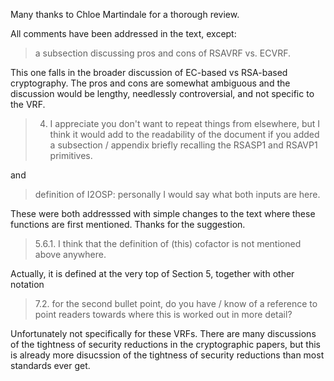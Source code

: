 Many thanks to Chloe Martindale for a thorough review.

All comments have been addressed in the text, except:

> a subsection discussing pros and cons of RSAVRF vs. ECVRF.

This one falls in the broader discussion of EC-based vs RSA-based cryptography. The pros and cons are somewhat ambiguous and the discussion would be lengthy, needlessly controversial, and not specific to the VRF.

> 4. I appreciate you don't want to repeat things from elsewhere, but I think it would add to the readability of the document if you added a subsection / appendix briefly recalling the RSASP1 and RSAVP1 primitives. 

and 

> definition of I2OSP: personally I would say what both inputs are here.

These were both addresssed with simple changes to the text where these functions are first mentioned. Thanks for the suggestion.

> 5.6.1. I think that the definition of (this) cofactor is not mentioned above anywhere.

Actually, it is defined at the very top of Section 5, together with other notation

> 7.2.  for the second bullet point, do you have / know of a reference to point readers towards where this is worked out in more detail?

Unfortunately not specifically for these VRFs. There are many discussions of the tightness of security reductions in the cryptographic papers, but this is already more disucssion of the tightness of security reductions than most standards ever get.
